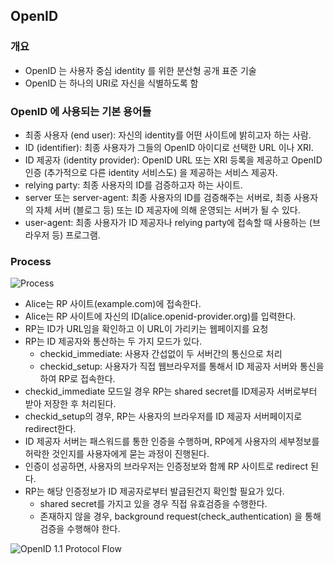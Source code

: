 ## OpenID

### 개요

- OpenID 는 사용자 중심 identity 를 위한 분산형 공개 표준 기술
- OpenID 는 하나의 URI로 자신을 식별하도록 함

### OpenID 에 사용되는 기본 용어들

- 최종 사용자 (end user): 자신의 identity를 어떤 사이트에 밝히고자 하는 사람.
- ID (identifier): 최종 사용자가 그들의 OpenID 아이디로 선택한 URL 이나 XRI.
- ID 제공자 (identity provider): OpenID URL 또는 XRI 등록을 제공하고 OpenID 인증 (추가적으로 다른 identity 서비스도) 을 제공하는 서비스 제공자.
- relying party: 최종 사용자의 ID를 검증하고자 하는 사이트.
- server 또는 server-agent: 최종 사용자의 ID를 검증해주는 서버로, 최종 사용자의 자체 서버 (블로그 등) 또는 ID 제공자에 의해 운영되는 서버가 될 수 있다.
- user-agent: 최종 사용자가 ID 제공자나 relying party에 접속할 때 사용하는 (브라우저 등) 프로그램.

### Process

![Process](https://www.ibm.com/developerworks/mydeveloperworks/blogs/48a78681-82cc-434f-9c78-3e9117bfd466/resource/BLOGS_UPLOADED_IMAGES/OpenID_Auth_Flow.JPG)

- Alice는 RP 사이트(example.com)에 접속한다.
- Alice는 RP 사이트에 자신의 ID(alice.openid-provider.org)를 입력한다.
- RP는 ID가 URL임을 확인하고 이 URL이 가리키는 웹페이지를 요청
- RP는 ID 제공자와 통산하는 두 가지 모드가 있다.
    + checkid_immediate: 사용자 간섭없이 두 서버간의 통신으로 처리
    + checkid_setup: 사용자가 직접 웹브라우저를 통해서 ID 제공자 서버와 통신을 하여 RP로 접속한다.
- checkid_immediate 모드일 경우 RP는 shared secret를 ID제공자 서버로부터 받아 저장한 후 처리된다.
- checkid_setup의 경우, RP는 사용자의 브라우저를 ID 제공자 서버페이지로 redirect한다.
- ID 제공자 서버는 패스워드를 통한 인증을 수행하며, RP에게 사용자의 세부정보를 허락한 것인지를 사용자에게 묻는 과정이 진행된다.
- 인증이 성공하면, 사용자의 브라우저는 인증정보와 함께 RP 사이트로 redirect 된다.
- RP는 해당 인증정보가 ID 제공자로부터 발급된건지 확인할 필요가 있다.
    + shared secret를 가지고 있을 경우 직접 유효검증을 수행한다.
    + 존재하지 않을 경우, background request(check_authentication) 을 통해 검증을 수행해야 한다.

![OpenID 1.1 Protocol Flow](https://blog.outsider.ne.kr/attach/1/1378459974.png)
